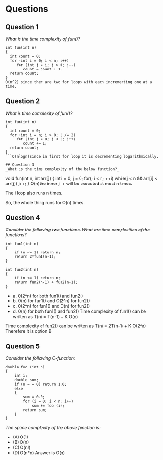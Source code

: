 # Questions

## Question 1
_What is the time complexity of fun()?_
```
int fun(int n)
{
  int count = 0;
  for (int i = 0; i < n; i++)
     for (int j = i; j > 0; j--)
        count = count + 1;
  return count;
}
O(n^2) since ther are two for loops with each incrementing one at a time.
```

## Question 2
_What is time complexity of fun()?_
```
int fun(int n)
{
  int count = 0;
  for (int i = n; i > 0; i /= 2)
     for (int j = 0; j < i; j++)
        count += 1;
  return count;
}
```O(nlogn)since in first for loop it is decrementing logarithmically.

## Question 3
_What is the time complexity of the below function?_
```
void fun(int n, int arr[])
{
    int i = 0, j = 0;
    for(; i < n; ++i)
        while(j < n && arr[i] < arr[j])
            j++;
}
O(n)the inner j++ will be executed at most n times.

The i loop also runs n times.

So, the whole thing runs for O(n) times.

## Question 4
_Consider the following two functions. What are time complexities of the functions?_
```
int fun1(int n)
{
    if (n <= 1) return n;
    return 2*fun1(n-1);
}

int fun2(int n)
{
    if (n <= 1) return n;
    return fun2(n-1) + fun2(n-1);
}
```
- a. O(2^n) for both fun1() and fun2()
- b. O(n) for fun1() and O(2^n) for fun2()
- c. O(2^n) for fun1() and O(n) for fun2()
- d. O(n) for both fun1() and fun2()
Time complexity of fun1() can be written as
T(n) = T(n-1) + K          O(n)

Time complexity of fun2() can be written as
T(n) = 2T(n-1) + K          O(2^n)
Therefore it is option B
## Question 5
_Consider the following C-function:_
```
double foo (int n)
{
    int i;
    double sum;
    if (n = = 0) return 1.0;
    else
    {
        sum = 0.0;
        for (i = 0; i < n; i++)
            sum += foo (i);
        return sum;
    }
}
```
_The space complexity of the above function is:_

- (A) O(1)
- (B) O(n)
- (C) O(n!)
- (D) O(n*n)
  Answer is O(n)
  

